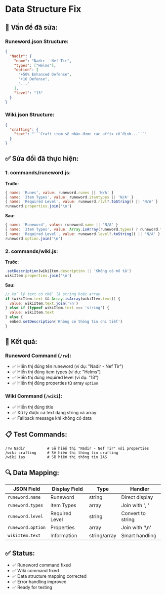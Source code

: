 # Data Structure Fix

## 🔧 Vấn đề đã sửa:

### **Runeword.json Structure:**
```json
{
  "Nadir": {
    "name": "Nadir - Nef Tir",
    "types": ["Helms"],
    "option": [
      "+50% Enhanced Defense",
      "+10 Defense",
      "..."
    ],
    "level": "13"
  }
}
```

### **Wiki.json Structure:**
```json
{
  "crafting": {
    "text": "```Craft item sẽ nhận được các affix cố định...```"
  }
}
```

## ✅ Sửa đổi đã thực hiện:

### **1. commands/runeword.js:**

**Trước:**
```javascript
{ name: 'Runes', value: runeword.runes || 'N/A' }
{ name: 'Item Types', value: runeword.itemtypes || 'N/A' }
{ name: 'Required Level', value: runeword.rlvl?.toString() || 'N/A' }
runeword.properties.join('\n')
```

**Sau:**
```javascript
{ name: 'Runeword', value: runeword.name || 'N/A' }
{ name: 'Item Types', value: Array.isArray(runeword.types) ? runeword.types.join(', ') : (runeword.types || 'N/A') }
{ name: 'Required Level', value: runeword.level?.toString() || 'N/A' }
runeword.option.join('\n')
```

### **2. commands/wiki.js:**

**Trước:**
```javascript
.setDescription(wikiItem.description || 'Không có mô tả')
wikiItem.properties.join('\n')
```

**Sau:**
```javascript
// Xử lý text có thể là string hoặc array
if (wikiItem.text && Array.isArray(wikiItem.text)) {
  value: wikiItem.text.join('\n')
} else if (typeof wikiItem.text === 'string') {
  value: wikiItem.text
} else {
  embed.setDescription('Không có thông tin chi tiết')
}
```

## 🎯 Kết quả:

### **Runeword Command (`/rw`):**
- ✅ Hiển thị đúng tên runeword (ví dụ: "Nadir - Nef Tir")
- ✅ Hiển thị đúng item types (ví dụ: "Helms")
- ✅ Hiển thị đúng required level (ví dụ: "13")
- ✅ Hiển thị đúng properties từ array `option`

### **Wiki Command (`/wiki`):**
- ✅ Hiển thị đúng title
- ✅ Xử lý được cả text dạng string và array
- ✅ Fallback message khi không có data

## 📋 Test Commands:

```
/rw Nadir          # Sẽ hiển thị "Nadir - Nef Tir" với properties
/wiki crafting     # Sẽ hiển thị thông tin crafting
/wiki ias          # Sẽ hiển thị thông tin IAS
```

## 🔍 Data Mapping:

| JSON Field | Display Field | Type | Handler |
|------------|---------------|------|---------|
| `runeword.name` | Runeword | string | Direct display |
| `runeword.types` | Item Types | array | Join with ', ' |
| `runeword.level` | Required Level | string | Convert to string |
| `runeword.option` | Properties | array | Join with '\n' |
| `wikiItem.text` | Information | string/array | Smart handling |

## ✅ Status:

- ✅ Runeword command fixed
- ✅ Wiki command fixed  
- ✅ Data structure mapping corrected
- ✅ Error handling improved
- ✅ Ready for testing
